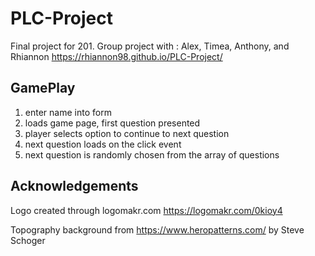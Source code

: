 # PLC-Project
Final project for 201. Group project with : Alex, Timea, Anthony, and Rhiannon
https://rhiannon98.github.io/PLC-Project/

## GamePlay
1. enter name into form
2. loads game page, first question presented
3. player selects option to continue to next question
4. next question loads on the click event
5. next question is randomly chosen from the array of questions


## Acknowledgements
Logo created through logomakr.com
 https://logomakr.com/0kioy4


 Topography background from https://www.heropatterns.com/ by Steve Schoger

